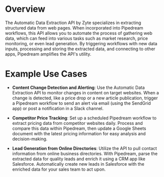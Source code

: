 # Overview

The Automatic Data Extraction API by Zyte specializes in extracting structured data from web pages. When incorporated into Pipedream workflows, this API allows you to automate the process of gathering web data, which can feed into various tasks such as market research, price monitoring, or even lead generation. By triggering workflows with new data inputs, processing and storing the extracted data, and connecting to other apps, Pipedream amplifies the API's utility.

# Example Use Cases

- **Content Change Detection and Alerting**: Use the Automatic Data Extraction API to monitor changes in content on target websites. When a change is detected, like a price drop or a new article publication, trigger a Pipedream workflow to send an alert via email (using the SendGrid app) or post a notification in a Slack channel.

- **Competitor Price Tracking**: Set up a scheduled Pipedream workflow to extract pricing data from competitor websites daily. Process and compare this data within Pipedream, then update a Google Sheets document with the latest pricing information for easy analysis and decision-making.

- **Lead Generation from Online Directories**: Utilize the API to pull contact information from online business directories. With Pipedream, parse the extracted data for quality leads and enrich it using a CRM app like Salesforce. Automatically create new leads in Salesforce with the enriched data for your sales team to act upon.
